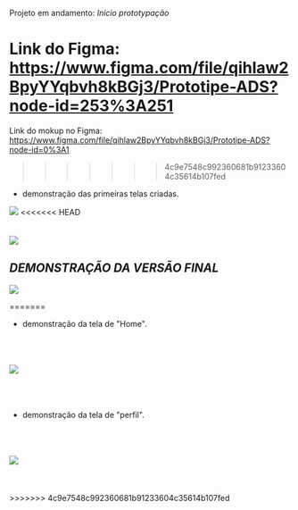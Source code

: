 Projeto em andamento:  *Inicio prototypação*

Link do Figma: https://www.figma.com/file/qihlaw2BpyYYqbvh8kBGj3/Prototipe-ADS?node-id=253%3A251
=======
Link do mokup no Figma: https://www.figma.com/file/qihlaw2BpyYYqbvh8kBGj3/Prototipe-ADS?node-id=0%3A1
>>>>>>> 4c9e7548c992360681b91233604c35614b107fed

- demonstração das primeiras telas criadas.

<img src ="image/demonstracao_inicio2.gif">
<<<<<<< HEAD
<br>
<br>
<br>
<img src ="image\todas as telas_versão final.png">



*DEMONSTRAÇÃO DA VERSÃO FINAL*
--

<img src ="image\projetinho fim.gif">


=======
- demonstração da tela de "Home".
<br></br>
<br></br>
<img src ="image/home.png">
<br></br>
<br></br>


- demonstração da tela de "perfil".
<br></br>
<br></br>
<img src ="image/TeladePerfil.png">
<br></br>
<br></br>
>>>>>>> 4c9e7548c992360681b91233604c35614b107fed
